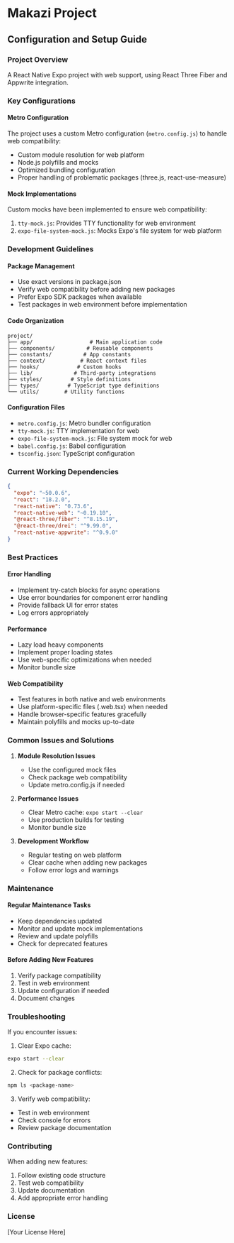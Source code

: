 # Makazi Project

## Configuration and Setup Guide

### Project Overview
A React Native Expo project with web support, using React Three Fiber and Appwrite integration.

### Key Configurations

#### Metro Configuration
The project uses a custom Metro configuration (`metro.config.js`) to handle web compatibility:

- Custom module resolution for web platform
- Node.js polyfills and mocks
- Optimized bundling configuration
- Proper handling of problematic packages (three.js, react-use-measure)

#### Mock Implementations
Custom mocks have been implemented to ensure web compatibility:

1. `tty-mock.js`: Provides TTY functionality for web environment
2. `expo-file-system-mock.js`: Mocks Expo's file system for web platform

### Development Guidelines

#### Package Management
- Use exact versions in package.json
- Verify web compatibility before adding new packages
- Prefer Expo SDK packages when available
- Test packages in web environment before implementation

#### Code Organization
```
project/
├── app/                  # Main application code
├── components/          # Reusable components
├── constants/          # App constants
├── context/           # React context files
├── hooks/            # Custom hooks
├── lib/             # Third-party integrations
├── styles/         # Style definitions
├── types/         # TypeScript type definitions
└── utils/        # Utility functions
```

#### Configuration Files
- `metro.config.js`: Metro bundler configuration
- `tty-mock.js`: TTY implementation for web
- `expo-file-system-mock.js`: File system mock for web
- `babel.config.js`: Babel configuration
- `tsconfig.json`: TypeScript configuration

### Current Working Dependencies
```json
{
  "expo": "~50.0.6",
  "react": "18.2.0",
  "react-native": "0.73.6",
  "react-native-web": "~0.19.10",
  "@react-three/fiber": "^8.15.19",
  "@react-three/drei": "^9.99.0",
  "react-native-appwrite": "^0.9.0"
}
```

### Best Practices

#### Error Handling
- Implement try-catch blocks for async operations
- Use error boundaries for component error handling
- Provide fallback UI for error states
- Log errors appropriately

#### Performance
- Lazy load heavy components
- Implement proper loading states
- Use web-specific optimizations when needed
- Monitor bundle size

#### Web Compatibility
- Test features in both native and web environments
- Use platform-specific files (.web.tsx) when needed
- Handle browser-specific features gracefully
- Maintain polyfills and mocks up-to-date

### Common Issues and Solutions

1. **Module Resolution Issues**
   - Use the configured mock files
   - Check package web compatibility
   - Update metro.config.js if needed

2. **Performance Issues**
   - Clear Metro cache: `expo start --clear`
   - Use production builds for testing
   - Monitor bundle size

3. **Development Workflow**
   - Regular testing on web platform
   - Clear cache when adding new packages
   - Follow error logs and warnings

### Maintenance

#### Regular Maintenance Tasks
- Keep dependencies updated
- Monitor and update mock implementations
- Review and update polyfills
- Check for deprecated features

#### Before Adding New Features
1. Verify package compatibility
2. Test in web environment
3. Update configuration if needed
4. Document changes

### Troubleshooting

If you encounter issues:

1. Clear Expo cache:
```bash
expo start --clear
```

2. Check for package conflicts:
```bash
npm ls <package-name>
```

3. Verify web compatibility:
- Test in web environment
- Check console for errors
- Review package documentation

### Contributing

When adding new features:
1. Follow existing code structure
2. Test web compatibility
3. Update documentation
4. Add appropriate error handling

### License
[Your License Here] 